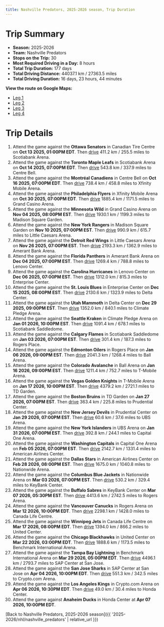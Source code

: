 ```yaml
---
title: Nashville Predators, 2025-2026 season, Trip Duration
---
```


# Trip Summary
- **Season:** 2025-2026
- **Team:** Nashville Predators
- **Stops on the Trip:** 30
- **Most Required Driving in a Day:** 8 hours
- **Total Trip Duration:** 177 days
- **Total Driving Distance:** 44037.1 km / 27363.5 miles
- **Total Driving Duration:** 16 days, 23 hours, 44 minutes

**View the route on Google Maps:**
- [Leg 1](https://www.google.com/maps/dir/Canadian+Tire+Centre+Ottawa/Scotiabank+Arena+Toronto/Centre+Bell+Montréal/Xfinity+Mobile+Arena+Philadelphia/Grand+Casino+Arena+Minnesota/Madison+Square+Garden+New+York/Little+Caesars+Arena+Detroit/Amerant+Bank+Arena+Florida/Lenovo+Center+Carolina/Enterprise+Center+St.+Louis)
- [Leg 2](https://www.google.com/maps/dir/Enterprise+Center+St.+Louis/Delta+Center+Utah/Climate+Pledge+Arena+Seattle/Scotiabank+Saddledome+Calgary/Rogers+Place+Edmonton/Ball+Arena+Colorado/T-Mobile+Arena+Vegas/TD+Garden+Boston/Prudential+Center+New+Jersey/UBS+Arena+New+York)
- [Leg 3](https://www.google.com/maps/dir/UBS+Arena+New+York/Capital+One+Arena+Washington/American+Airlines+Center+Dallas/Nationwide+Arena+Columbus/KeyBank+Center+Buffalo/Rogers+Arena+Vancouver/Canada+Life+Centre+Winnipeg/United+Center+Chicago/Benchmark+International+Arena+Tampa+Bay/SAP+Center+at+San+Jose+San+Jose)
- [Leg 4](https://www.google.com/maps/dir/SAP+Center+at+San+Jose+San+Jose/Crypto.com+Arena+Los+Angeles/Honda+Center+Anaheim)

# Trip Details
1. Attend the game against the **Ottawa Senators** in Canadian Tire Centre on **Oct 13 2025, 01:00PM EDT**. Then [drive](https://www.google.com/maps/dir/Canadian+Tire+Centre+Ottawa/Scotiabank+Arena+Toronto) 411.2 km / 255.5 miles to Scotiabank Arena.
2. Attend the game against the **Toronto Maple Leafs** in Scotiabank Arena on **Oct 14 2025, 07:00PM EDT**. Then [drive](https://www.google.com/maps/dir/Scotiabank+Arena+Toronto/Centre+Bell+Montréal) 543.8 km / 337.9 miles to Centre Bell.
3. Attend the game against the **Montréal Canadiens** in Centre Bell on **Oct 16 2025, 07:00PM EDT**. Then [drive](https://www.google.com/maps/dir/Centre+Bell+Montréal/Xfinity+Mobile+Arena+Philadelphia) 738.4 km / 458.8 miles to Xfinity Mobile Arena.
4. Attend the game against the **Philadelphia Flyers** in Xfinity Mobile Arena on **Oct 30 2025, 07:00PM EDT**. Then [drive](https://www.google.com/maps/dir/Xfinity+Mobile+Arena+Philadelphia/Grand+Casino+Arena+Minnesota) 1885.4 km / 1171.5 miles to Grand Casino Arena.
5. Attend the game against the **Minnesota Wild** in Grand Casino Arena on **Nov 04 2025, 08:00PM EST**. Then [drive](https://www.google.com/maps/dir/Grand+Casino+Arena+Minnesota/Madison+Square+Garden+New+York) 1930.1 km / 1199.3 miles to Madison Square Garden.
6. Attend the game against the **New York Rangers** in Madison Square Garden on **Nov 10 2025, 07:00PM EST**. Then [drive](https://www.google.com/maps/dir/Madison+Square+Garden+New+York/Little+Caesars+Arena+Detroit) 990.9 km / 615.7 miles to Little Caesars Arena.
7. Attend the game against the **Detroit Red Wings** in Little Caesars Arena on **Nov 26 2025, 07:00PM EST**. Then [drive](https://www.google.com/maps/dir/Little+Caesars+Arena+Detroit/Amerant+Bank+Arena+Florida) 2193.3 km / 1362.9 miles to Amerant Bank Arena.
8. Attend the game against the **Florida Panthers** in Amerant Bank Arena on **Dec 04 2025, 07:00PM EST**. Then [drive](https://www.google.com/maps/dir/Amerant+Bank+Arena+Florida/Lenovo+Center+Carolina) 1269.4 km / 788.8 miles to Lenovo Center.
9. Attend the game against the **Carolina Hurricanes** in Lenovo Center on **Dec 06 2025, 07:00PM EST**. Then [drive](https://www.google.com/maps/dir/Lenovo+Center+Carolina/Enterprise+Center+St.+Louis) 1312.0 km / 815.3 miles to Enterprise Center.
10. Attend the game against the **St. Louis Blues** in Enterprise Center on **Dec 15 2025, 08:00PM EST**. Then [drive](https://www.google.com/maps/dir/Enterprise+Center+St.+Louis/Delta+Center+Utah) 2130.6 km / 1323.9 miles to Delta Center.
11. Attend the game against the **Utah Mammoth** in Delta Center on **Dec 29 2025, 09:00PM EST**. Then [drive](https://www.google.com/maps/dir/Delta+Center+Utah/Climate+Pledge+Arena+Seattle) 1352.0 km / 840.1 miles to Climate Pledge Arena.
12. Attend the game against the **Seattle Kraken** in Climate Pledge Arena on **Jan 01 2026, 10:00PM EST**. Then [drive](https://www.google.com/maps/dir/Climate+Pledge+Arena+Seattle/Scotiabank+Saddledome+Calgary) 1091.4 km / 678.1 miles to Scotiabank Saddledome.
13. Attend the game against the **Calgary Flames** in Scotiabank Saddledome on **Jan 03 2026, 07:00PM EST**. Then [drive](https://www.google.com/maps/dir/Scotiabank+Saddledome+Calgary/Rogers+Place+Edmonton) 301.4 km / 187.3 miles to Rogers Place.
14. Attend the game against the **Edmonton Oilers** in Rogers Place on **Jan 06 2026, 09:00PM EST**. Then [drive](https://www.google.com/maps/dir/Rogers+Place+Edmonton/Ball+Arena+Colorado) 2041.3 km / 1268.4 miles to Ball Arena.
15. Attend the game against the **Colorado Avalanche** in Ball Arena on **Jan 16 2026, 09:00PM EST**. Then [drive](https://www.google.com/maps/dir/Ball+Arena+Colorado/T-Mobile+Arena+Vegas) 1211.4 km / 752.7 miles to T-Mobile Arena.
16. Attend the game against the **Vegas Golden Knights** in T-Mobile Arena on **Jan 17 2026, 10:00PM EST**. Then [drive](https://www.google.com/maps/dir/T-Mobile+Arena+Vegas/TD+Garden+Boston) 4379.2 km / 2721.1 miles to TD Garden.
17. Attend the game against the **Boston Bruins** in TD Garden on **Jan 27 2026, 07:00PM EST**. Then [drive](https://www.google.com/maps/dir/TD+Garden+Boston/Prudential+Center+New+Jersey) 363.4 km / 225.8 miles to Prudential Center.
18. Attend the game against the **New Jersey Devils** in Prudential Center on **Jan 29 2026, 07:00PM EST**. Then [drive](https://www.google.com/maps/dir/Prudential+Center+New+Jersey/UBS+Arena+New+York) 60.6 km / 37.6 miles to UBS Arena.
19. Attend the game against the **New York Islanders** in UBS Arena on **Jan 31 2026, 07:00PM EST**. Then [drive](https://www.google.com/maps/dir/UBS+Arena+New+York/Capital+One+Arena+Washington) 392.8 km / 244.1 miles to Capital One Arena.
20. Attend the game against the **Washington Capitals** in Capital One Arena on **Feb 05 2026, 07:00PM EST**. Then [drive](https://www.google.com/maps/dir/Capital+One+Arena+Washington/American+Airlines+Center+Dallas) 2142.7 km / 1331.4 miles to American Airlines Center.
21. Attend the game against the **Dallas Stars** in American Airlines Center on **Feb 28 2026, 08:00PM EST**. Then [drive](https://www.google.com/maps/dir/American+Airlines+Center+Dallas/Nationwide+Arena+Columbus) 1675.0 km / 1040.8 miles to Nationwide Arena.
22. Attend the game against the **Columbus Blue Jackets** in Nationwide Arena on **Mar 03 2026, 07:00PM EST**. Then [drive](https://www.google.com/maps/dir/Nationwide+Arena+Columbus/KeyBank+Center+Buffalo) 530.2 km / 329.4 miles to KeyBank Center.
23. Attend the game against the **Buffalo Sabres** in KeyBank Center on **Mar 07 2026, 05:30PM EST**. Then [drive](https://www.google.com/maps/dir/KeyBank+Center+Buffalo/Rogers+Arena+Vancouver) 4413.6 km / 2742.5 miles to Rogers Arena.
24. Attend the game against the **Vancouver Canucks** in Rogers Arena on **Mar 12 2026, 10:00PM EDT**. Then [drive](https://www.google.com/maps/dir/Rogers+Arena+Vancouver/Canada+Life+Centre+Winnipeg) 2298.1 km / 1428.0 miles to Canada Life Centre.
25. Attend the game against the **Winnipeg Jets** in Canada Life Centre on **Mar 17 2026, 08:00PM EDT**. Then [drive](https://www.google.com/maps/dir/Canada+Life+Centre+Winnipeg/United+Center+Chicago) 1394.0 km / 866.2 miles to United Center.
26. Attend the game against the **Chicago Blackhawks** in United Center on **Mar 22 2026, 03:00PM EDT**. Then [drive](https://www.google.com/maps/dir/United+Center+Chicago/Benchmark+International+Arena+Tampa+Bay) 1888.6 km / 1173.5 miles to Benchmark International Arena.
27. Attend the game against the **Tampa Bay Lightning** in Benchmark International Arena on **Mar 29 2026, 05:00PM EDT**. Then [drive](https://www.google.com/maps/dir/Benchmark+International+Arena+Tampa+Bay/SAP+Center+at+San+Jose+San+Jose) 4496.1 km / 2793.7 miles to SAP Center at San Jose.
28. Attend the game against the **San Jose Sharks** in SAP Center at San Jose on **Apr 04 2026, 10:00PM EDT**. Then [drive](https://www.google.com/maps/dir/SAP+Center+at+San+Jose+San+Jose/Crypto.com+Arena+Los+Angeles) 551.3 km / 342.5 miles to Crypto.com Arena.
29. Attend the game against the **Los Angeles Kings** in Crypto.com Arena on **Apr 06 2026, 10:30PM EDT**. Then [drive](https://www.google.com/maps/dir/Crypto.com+Arena+Los+Angeles/Honda+Center+Anaheim) 49.0 km / 30.4 miles to Honda Center.
30. Attend the game against **Anaheim Ducks** in Honda Center at **Apr 07 2026, 10:00PM EDT**.

[Back to Nashville Predators, 2025-2026 season]({{ '2025-2026/nhl/nashville_predators' | relative_url }})
